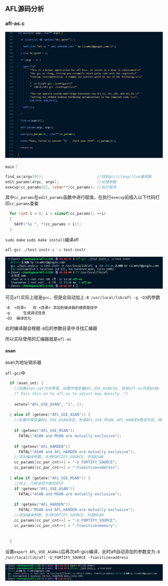 ## AFL源码分析

### afl-as.c

![Alt text](image.png)

`main`：

```c
find_as(argv[0]);                        //找到gcc/clang/llvm编译器
edit_params(argc, argv);                 //处理参数
execvp(cc_params[0], (char**)cc_params); //执行程序
```

其中`cc_params`在`edit_params`函数中进行赋值，在执行`execvp`前插入以下代码打印`cc_params`查看

```c
  for (int i = 0; i < sizeof(cc_params); ++i)
  {
    SAYF("%s ", *(cc_params + i));
  }
```

`sudo make` `sudo make install`编译afl

```bash
afl-gcc ./test-instr.c -o test-instr
```

![Alt text](image-1.png)

可见`afl`实际上就是`gcc`，但是会自动加上`-B /usr/local/lib/afl -g -O3`的参数

```
-B  <目录>   将 <目录> 添加到编译器的搜索路径中
-g		生成调试信息
-O3  编译优化
```

此时编译器会根据`-B`后的参数目录中寻找汇编器

所以实际使用的汇编器就是`afl-as`

#### asan

asan为地址销杀器

`afl-gcc`中

```c
  if (asan_set) {
    //如果asan_set为非零值，设置环境变量AFL_USE_ASAN为1，告知afl-as开启ASAN
    /* Pass this on to afl-as to adjust map density. */

    setenv("AFL_USE_ASAN", "1", 1);

  } else if (getenv("AFL_USE_ASAN")) {
    //如果环境变量AFL_USE_ASAN存在，检查AFL_USE_MSAN，AFL_HARDEN是否开启，两者不能同时开启

    if (getenv("AFL_USE_MSAN"))
      FATAL("ASAN and MSAN are mutually exclusive");

    if (getenv("AFL_HARDEN"))
      FATAL("ASAN and AFL_HARDEN are mutually exclusive");
    //添加编译参数，关闭FORTIFY_SOURCE，开启ASAN
    cc_params[cc_par_cnt++] = "-U_FORTIFY_SOURCE";
    cc_params[cc_par_cnt++] = "-fsanitize=address";

  } else if (getenv("AFL_USE_MSAN")) {
    //同上，几种选项不能同时开
    if (getenv("AFL_USE_ASAN"))
      FATAL("ASAN and MSAN are mutually exclusive");

    if (getenv("AFL_HARDEN"))
      FATAL("MSAN and AFL_HARDEN are mutually exclusive");
    //添加编译参数，关闭FORTIFY_SOURCE，开启MSAN
    cc_params[cc_par_cnt++] = "-U_FORTIFY_SOURCE";
    cc_params[cc_par_cnt++] = "-fsanitize=memory";


  }
```

设置`export AFL_USE_ASAN=1`后再次afl-gcc编译，此时afl自动添加的参数变为`-B /usr/local/lib/afl -U_FORTIFY_SOURCE -fsanitize=address`

![Alt text](image-2.png)
